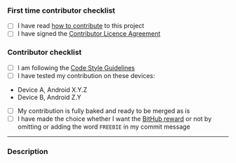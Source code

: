 <!-- You can remove this section if you have contributed before -->
### First time contributor checklist
<!-- replace the empty checkboxes [ ] below with checked ones [x] accordingly -->
- [ ] I have read [how to contribute](https://github.com/WhisperSystems/Signal-Android/blob/master/CONTRIBUTING.md) to this project
- [ ] I have signed the [Contributor Licence Agreement](https://whispersystems.org/cla/)

### Contributor checklist
<!-- replace the empty checkboxes [ ] below with checked ones [x] accordingly -->
- [ ] I am following the [Code Style Guidelines](https://github.com/WhisperSystems/Signal-Android/wiki/Code-Style-Guidelines)
- [ ] I have tested my contribution on these devices:
 * Device A, Android X.Y.Z
 * Device B, Android Z.Y
- [ ] My contribution is fully baked and ready to be merged as is
- [ ] I have made the choice whether I want the [BitHub reward](https://github.com/WhisperSystems/Signal-Android/wiki/BitHub-Rewards) or not by omitting or adding the word `FREEBIE` in my commit message

----------

### Description
<!--
Describe briefly what your pull request proposes to fix. Especially if you have more than one commit it is helpful to give a summary of what your contribution as a whole is trying to solve. You can also use the `fixes #1234` syntax to refer to specific issues either here or in your commit message.
Also please describe shortly how you tested that your fix actually works.
-->

